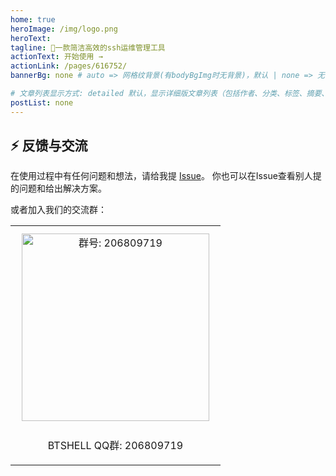 ```yaml
---
home: true
heroImage: /img/logo.png
heroText: 
tagline: 🚀一款简洁高效的ssh运维管理工具
actionText: 开始使用 →
actionLink: /pages/616752/
bannerBg: none # auto => 网格纹背景(有bodyBgImg时无背景)，默认 | none => 无 | '大图地址' | background: 自定义背景样式       提示：如发现文本颜色不适应你的背景时可以到palette.styl修改$bannerTextColor变量

# 文章列表显示方式: detailed 默认，显示详细版文章列表（包括作者、分类、标签、摘要、分页等）| simple => 显示简约版文章列表（仅标题和日期）| none 不显示文章列表
postList: none
---
```



## ⚡ 反馈与交流

在使用过程中有任何问题和想法，请给我提 [Issue](https://github.com/zundaren/btshell-page/issues)。
你也可以在Issue查看别人提的问题和给出解决方案。

或者加入我们的交流群：

<table>
  <tbody>
    <tr>
      <td align="center" valign="middle">
        <img :src="$withBase('/img/qrcode/BTSHELL技术交流群1群聊二维码.png')" alt="群号: 206809719" class="no-zoom" style="width:300px;height:300px;margin: 10px;">
        <p>BTSHELL QQ群: 206809719</p>
      </td>
    </tr>
  </tbody>
</table>

